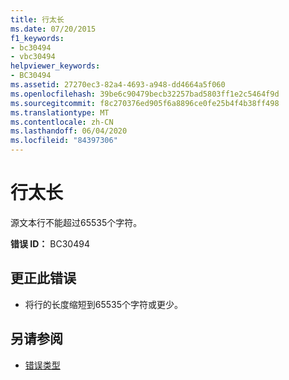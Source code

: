 ```yaml
---
title: 行太长
ms.date: 07/20/2015
f1_keywords:
- bc30494
- vbc30494
helpviewer_keywords:
- BC30494
ms.assetid: 27270ec3-82a4-4693-a948-dd4664a5f060
ms.openlocfilehash: 39be6c90479becb32257bad5803ff1e2c5464f9d
ms.sourcegitcommit: f8c270376ed905f6a8896ce0fe25b4f4b38ff498
ms.translationtype: MT
ms.contentlocale: zh-CN
ms.lasthandoff: 06/04/2020
ms.locfileid: "84397306"
---
```

# <a name="line-is-too-long"></a>行太长
源文本行不能超过65535个字符。  
  
 **错误 ID：** BC30494  
  
## <a name="to-correct-this-error"></a>更正此错误  
  
- 将行的长度缩短到65535个字符或更少。  
  
## <a name="see-also"></a>另请参阅

- [错误类型](../../programming-guide/language-features/error-types.md)
